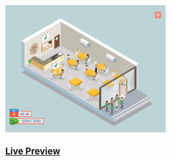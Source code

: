 ![Screenshot](https://github.com/Kallpolo/Game-openrestaurant/blob/main/demo.jpg)

# [Live Preview](https://kallpolo.github.io/Game-openrestaurant/)
